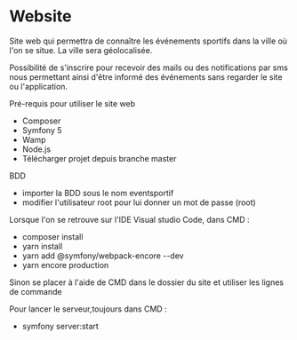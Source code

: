 # Website

Site web qui permettra de connaître les événements sportifs dans la ville où l'on se situe. 
La ville sera géolocalisée.

Possibilité de s'inscrire pour recevoir des mails ou des notifications par sms nous permettant ainsi d'être informé des événements sans regarder le site ou l'application.


Pré-requis pour utiliser le site web

- Composer
- Symfony 5
- Wamp
- Node.js
- Télécharger projet depuis branche master

BDD
- importer la BDD sous le nom eventsportif
- modifier l'utilisateur root pour lui donner un mot de passe (root)

Lorsque l'on se retrouve sur l'IDE Visual studio Code, dans CMD :

- composer install
- yarn install
- yarn add @symfony/webpack-encore --dev
- yarn encore production

Sinon se placer à l'aide de CMD dans le dossier du site et utiliser les lignes de commande

Pour lancer le serveur,toujours dans CMD : 
- symfony server:start
